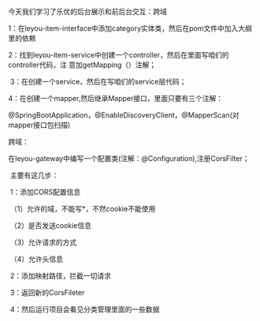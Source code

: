 今天我们学习了乐优的后台展示和前后台交互：跨域



​        1：在leyou-item-interface中添加category实体类，然后在pom文件中加入大纲里的依赖

​	2：找到leyou-item-service中创建一个controller，然后在里面写咱们的controller代码，注	 意加getMapping（）注解；

​	3：在创建一个service，然后在写咱们的service层代码；

​	4：在创建一个mapper,然后继承Mapper<Category>接口，里面只要有三个注解：

​		@SpringBootApplication，@EnableDiscoveryClient，@MapperScan(对mapper接口包扫描)



跨域：

​	在leyou-gateway中编写一个配置类(注解：@Configuration),注册CorsFilter；

​	主要有这几步：

​		1：添加CORS配置信息

​			（1）允许的域，不能写*，不然cookie不能使用

​			（2）是否发送cookie信息

​			（3）允许请求的方式

​			（4）允许头信息

​		2：添加映射路径，拦截一切请求

​		3：返回新的CorsFileter

​		4：然后运行项目会看见分类管理里面的一些数据